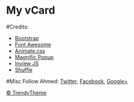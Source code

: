 # My vCard


#Credits: 
- <a href="http://getbootstrap.com/" target="_blank">Bootstrap</a>
- <a href="https://fortawesome.github.io/Font-Awesome/" target="_blank">Font Awesome</a>
- <a href="https://daneden.github.io/animate.css/" target="_blank">Animate.css</a>
- <a href="http://dimsemenov.com/plugins/magnific-popup/" target="_blank">Magnific Popup</a>
- <a href="https://github.com/protonet/jquery.inview" target="_blank">Inview JS</a>
- <a href="http://vestride.github.io/Shuffle/" target="_blank">Shuffle</a>

#Misc
Follow Ahmed: <a href="https://twitter.com/ahmedfaruk_me" target="_blank">Twitter</a>, <a href="https://www.facebook.com/ahmedfaruk.me" target="_blank">Facebook</a>, <a href="https://plus.google.com/u/0/114068300126923667161" target="_blank">Google+</a>

<a href="http://trendytheme.net/" target="_blank">&copy; TrendyTheme </a>

